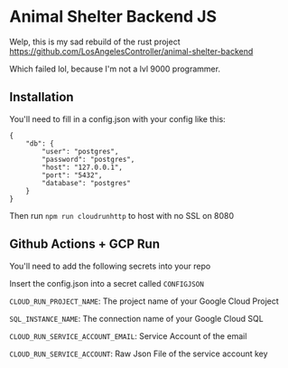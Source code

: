 # Animal Shelter Backend JS

Welp, this is my sad rebuild of the rust project
https://github.com/LosAngelesController/animal-shelter-backend

Which failed lol, because I'm not a lvl 9000 programmer.

## Installation

You'll need to fill in a config.json with your config like this:
```
{
    "db": {
        "user": "postgres",
        "password": "postgres",
        "host": "127.0.0.1",
        "port": "5432",
        "database": "postgres"
    }
}
```

Then run `npm run cloudrunhttp` to host with no SSL on 8080

## Github Actions + GCP Run

You'll need to add the following secrets into your repo

Insert the config.json into a secret called `CONFIGJSON`

`CLOUD_RUN_PROJECT_NAME`: The project name of your Google Cloud Project

`SQL_INSTANCE_NAME`: The connection name of your Google Cloud SQL

`CLOUD_RUN_SERVICE_ACCOUNT_EMAIL`: Service Account of the email

`CLOUD_RUN_SERVICE_ACCOUNT`: Raw Json File of the service account key